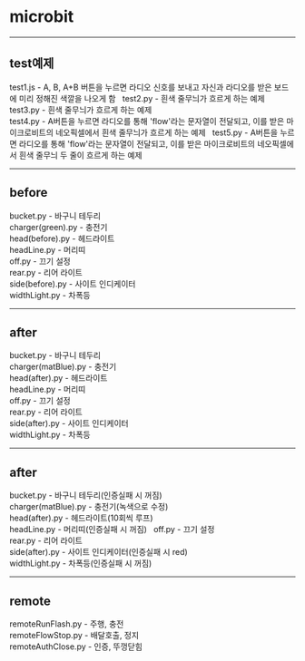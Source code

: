 # microbit

---
## test예제  
test1.js - A, B, A+B 버튼을 누르면 라디오 신호를 보내고 자신과 라디오를 받은 보드에 미리 정해진 색깔을 나오게 함   
test2.py - 흰색 줄무늬가 흐르게 하는 예제  
test3.py - 흰색 줄무늬가 흐르게 하는 예제  
test4.py - A버튼을 누르면 라디오를 통해 'flow'라는 문자열이 전달되고, 이를 받은 마이크로비트의 네오픽셀에서 흰색 줄무늬가 흐르게 하는 예제  
test5.py - A버튼을 누르면 라디오를 통해 'flow'라는 문자열이 전달되고, 이를 받은 마이크로비트의 네오픽셀에서 흰색 줄무늬 두 줄이 흐르게 하는 예제 

---
## before  
bucket.py - 바구니 테두리  
charger(green).py - 충전기  
head(before).py - 헤드라이트  
headLine.py - 머리띠  
off.py - 끄기 설정  
rear.py - 리어 라이트  
side(before).py - 사이트 인디케이터  
widthLight.py - 차폭등  

---
## after  
bucket.py - 바구니 테두리  
charger(matBlue).py - 충전기  
head(after).py - 헤드라이트  
headLine.py - 머리띠  
off.py - 끄기 설정  
rear.py - 리어 라이트  
side(after).py - 사이트 인디케이터  
widthLight.py - 차폭등  

---
## after  
bucket.py - 바구니 테두리(인증실패 시 꺼짐)    
charger(matBlue).py - 충전기(녹색으로 수정)  
head(after).py - 헤드라이트(10회씩 루프)  
headLine.py - 머리띠(인증실패 시 꺼짐)  
off.py - 끄기 설정  
rear.py - 리어 라이트  
side(after).py - 사이트 인디케이터(인증실패 시 red)  
widthLight.py - 차폭등(인증실패 시 꺼짐)  

---
## remote
remoteRunFlash.py - 주행, 충전  
remoteFlowStop.py - 배달호출, 정지  
remoteAuthClose.py - 인증, 뚜껑닫힘  
